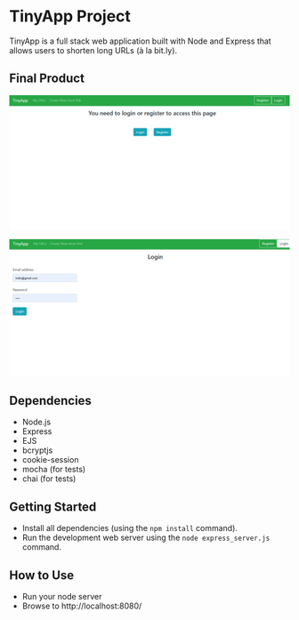# TinyApp Project

TinyApp is a full stack web application built with Node and Express that allows users to shorten long URLs (à la bit.ly).

## Final Product

!["Home page"](DOCS/URL_HOme.png)

!["URL_HOme.png.png"](DOCS/URL_Login.png)

## Dependencies

- Node.js
- Express
- EJS
- bcryptjs
- cookie-session
- mocha (for tests)
- chai (for tests)

## Getting Started

- Install all dependencies (using the `npm install` command).
- Run the development web server using the `node express_server.js` command.

## How to Use

- Run your node server
- Browse to http://localhost:8080/

